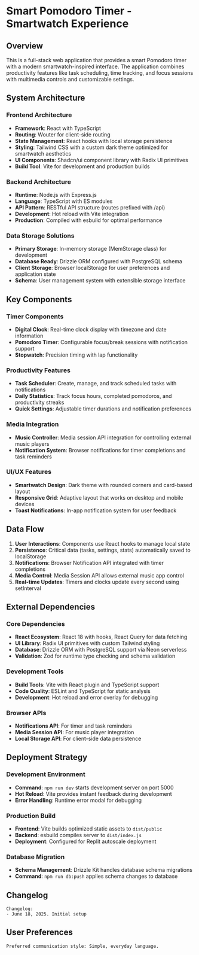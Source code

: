 # Smart Pomodoro Timer - Smartwatch Experience

## Overview

This is a full-stack web application that provides a smart Pomodoro timer with a modern smartwatch-inspired interface. The application combines productivity features like task scheduling, time tracking, and focus sessions with multimedia controls and customizable settings.

## System Architecture

### Frontend Architecture
- **Framework**: React with TypeScript
- **Routing**: Wouter for client-side routing
- **State Management**: React hooks with local storage persistence
- **Styling**: Tailwind CSS with a custom dark theme optimized for smartwatch aesthetics
- **UI Components**: Shadcn/ui component library with Radix UI primitives
- **Build Tool**: Vite for development and production builds

### Backend Architecture
- **Runtime**: Node.js with Express.js
- **Language**: TypeScript with ES modules
- **API Pattern**: RESTful API structure (routes prefixed with /api)
- **Development**: Hot reload with Vite integration
- **Production**: Compiled with esbuild for optimal performance

### Data Storage Solutions
- **Primary Storage**: In-memory storage (MemStorage class) for development
- **Database Ready**: Drizzle ORM configured with PostgreSQL schema
- **Client Storage**: Browser localStorage for user preferences and application state
- **Schema**: User management system with extensible storage interface

## Key Components

### Timer Components
- **Digital Clock**: Real-time clock display with timezone and date information
- **Pomodoro Timer**: Configurable focus/break sessions with notification support
- **Stopwatch**: Precision timing with lap functionality

### Productivity Features
- **Task Scheduler**: Create, manage, and track scheduled tasks with notifications
- **Daily Statistics**: Track focus hours, completed pomodoros, and productivity streaks
- **Quick Settings**: Adjustable timer durations and notification preferences

### Media Integration
- **Music Controller**: Media session API integration for controlling external music players
- **Notification System**: Browser notifications for timer completions and task reminders

### UI/UX Features
- **Smartwatch Design**: Dark theme with rounded corners and card-based layout
- **Responsive Grid**: Adaptive layout that works on desktop and mobile devices
- **Toast Notifications**: In-app notification system for user feedback

## Data Flow

1. **User Interactions**: Components use React hooks to manage local state
2. **Persistence**: Critical data (tasks, settings, stats) automatically saved to localStorage
3. **Notifications**: Browser Notification API integrated with timer completions
4. **Media Control**: Media Session API allows external music app control
5. **Real-time Updates**: Timers and clocks update every second using setInterval

## External Dependencies

### Core Dependencies
- **React Ecosystem**: React 18 with hooks, React Query for data fetching
- **UI Library**: Radix UI primitives with custom Tailwind styling
- **Database**: Drizzle ORM with PostgreSQL support via Neon serverless
- **Validation**: Zod for runtime type checking and schema validation

### Development Tools
- **Build Tools**: Vite with React plugin and TypeScript support
- **Code Quality**: ESLint and TypeScript for static analysis
- **Development**: Hot reload and error overlay for debugging

### Browser APIs
- **Notifications API**: For timer and task reminders
- **Media Session API**: For music player integration
- **Local Storage API**: For client-side data persistence

## Deployment Strategy

### Development Environment
- **Command**: `npm run dev` starts development server on port 5000
- **Hot Reload**: Vite provides instant feedback during development
- **Error Handling**: Runtime error modal for debugging

### Production Build
- **Frontend**: Vite builds optimized static assets to `dist/public`
- **Backend**: esbuild compiles server to `dist/index.js`
- **Deployment**: Configured for Replit autoscale deployment

### Database Migration
- **Schema Management**: Drizzle Kit handles database schema migrations
- **Command**: `npm run db:push` applies schema changes to database

## Changelog

```
Changelog:
- June 18, 2025. Initial setup
```

## User Preferences

```
Preferred communication style: Simple, everyday language.
```